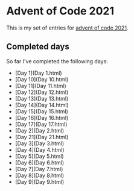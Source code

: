 # Advent of Code 2021
This is my set of entries for [advent of code 2021](https://www.adventofcode.com/2021).

## Completed days
  So far I've completed the following days:

  * [Day 1](Day 1.html)
  * [Day 10](Day 10.html)
  * [Day 11](Day 11.html)
  * [Day 12](Day 12.html)
  * [Day 13](Day 13.html)
  * [Day 14](Day 14.html)
  * [Day 15](Day 15.html)
  * [Day 16](Day 16.html)
  * [Day 17](Day 17.html)
  * [Day 2](Day 2.html)
  * [Day 21](Day 21.html)
  * [Day 3](Day 3.html)
  * [Day 4](Day 4.html)
  * [Day 5](Day 5.html)
  * [Day 6](Day 6.html)
  * [Day 7](Day 7.html)
  * [Day 8](Day 8.html)
  * [Day 9](Day 9.html)
